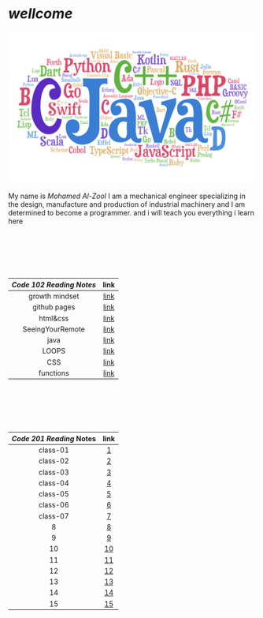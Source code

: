 #                                 ***wellcome*** 


![css](img/pl.png)


My name is _Mohamed Al-Zool_
I am a mechanical engineer specializing in the design, manufacture and production of industrial machinery and I am determined to become a programmer. and i will teach you everything i learn here 


<p>&nbsp;</p>
<p>&nbsp;</p>
<p>&nbsp;</p>




|   ***Code 102 Reading Notes***                   |               link                     |
| :---------------------------------------------------------: | :-----------------------------------------------------------: |
|                growth mindset           | [link](https://mohammad-alzool.github.io/reading-notes/growth-mindset)  |
|                github pages             | [link](https://mohammad-alzool.github.io/reading-notes/github-pages)  |
|                html&css                 | [link](https://mohammad-alzool.github.io/reading-notes/html-css)  |
|                SeeingYourRemote         | [link](https://mohammad-alzool.github.io/reading-notes/remote)  | 
|          java                           | [link](https://mohammad-alzool.github.io/reading-notes/js)  | 
|          LOOPS                          | [link](https://mohammad-alzool.github.io/reading-notes/loop)  | 
|          CSS                            | [link](https://mohammad-alzool.github.io/reading-notes/css)  | 
|          functions                      | [link](https://mohammad-alzool.github.io/reading-notes/functions)  | 




<p>&nbsp;</p>
<p>&nbsp;</p>
<p>&nbsp;</p>


|        ***Code 201 Reading*** Notes                   |               link                     |
| :---------------------------------------------------------: | :-----------------------------------------------------------: |
|             class-01            | [1](https://mohammad-alzool.github.io/reading-notes/class-01)  |
|            class-02          | [2](https://mohammad-alzool.github.io/reading-notes/class-02)  |
|             class-03           | [3](https://mohammad-alzool.github.io/reading-notes/class-03)  |
|             class-04             | [4](https://mohammad-alzool.github.io/reading-notes/class-04)  |
|             class-05             | [5](https://mohammad-alzool.github.io/reading-notes/class-05)  |
|             class-06            | [6](https://mohammad-alzool.github.io/reading-notes/class-06)  |
|             class-07             | [7](https://mohammad-alzool.github.io/reading-notes/class-07)  |
|             8             | [8](https://mohammad-alzool.github.io/reading-notes)  |
|             9             | [9](https://mohammad-alzool.github.io/reading-notes)  |
|             10            | [10](https://mohammad-alzool.github.io/reading-notes)  |
|             11            | [11](https://mohammad-alzool.github.io/reading-notes)  |
|             12            | [12](https://mohammad-alzool.github.io/reading-notes)  |
|             13            | [13](https://mohammad-alzool.github.io/reading-notes)  |
|             14            | [14](https://mohammad-alzool.github.io/reading-notes)  |
|             15            | [15](https://mohammad-alzool.github.io/reading-notes)  |